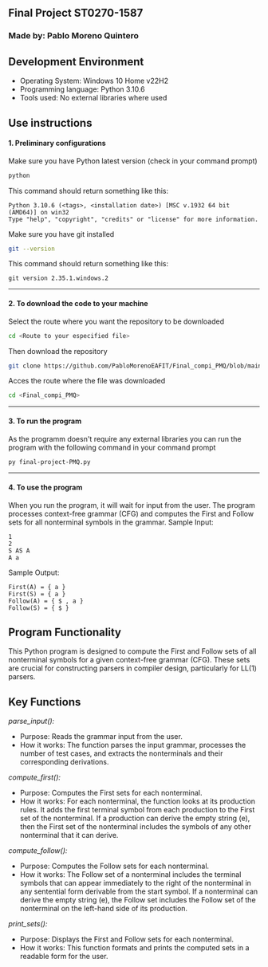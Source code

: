 ## Final Project ST0270-1587
### Made by: Pablo Moreno Quintero

## Development Environment
- Operating System: Windows 10 Home v22H2
- Programming language: Python 3.10.6
- Tools used: No external libraries where used


## Use instructions

#### 1. Preliminary configurations
Make sure you have Python latest version (check in your command prompt)
```bash
python 
```
This command should return something like this:
```
Python 3.10.6 (<tags>, <installation date>) [MSC v.1932 64 bit (AMD64)] on win32
Type "help", "copyright", "credits" or "license" for more information.
```
Make sure you have git installed
```bash
git --version
```
This command should return something like this:
```
git version 2.35.1.windows.2
```
---
#### 2. To download the code to your machine
Select the route where you want the repository to be downloaded
```bash
cd <Route to your especified file>
```
Then download the repository
```bash
git clone https://github.com/PabloMorenoEAFIT/Final_compi_PMQ/blob/main/README.md
```
Acces the route where the file was downloaded
```bash
cd <Final_compi_PMQ>
```
---
#### 3. To run the program
As the programm doesn't require any external libraries you can run the program with  the following command in your command prompt
```bash
py final-project-PMQ.py
```
---
#### 4. To use the program
When you run the program, it will wait for input from the user. The program processes context-free grammar (CFG) and computes the First and Follow sets for all nonterminal symbols in the grammar.
Sample Input:
```
1
2
S AS A
A a
```

Sample Output:
```
First(A) = { a }
First(S) = { a }
Follow(A) = { $ , a }
Follow(S) = { $ }
```


## Program Functionality
This Python program is designed to compute the First and Follow sets of all nonterminal symbols for a given context-free grammar (CFG). These sets are crucial for constructing parsers in compiler design, particularly for LL(1) parsers.

## Key Functions
*parse_input():*
- Purpose: Reads the grammar input from the user.
- How it works: The function parses the input grammar, processes the number of test cases, and extracts the nonterminals and their corresponding derivations.

*compute_first():*
- Purpose: Computes the First sets for each nonterminal.
- How it works: For each nonterminal, the function looks at its production rules. It adds the first terminal symbol from each production to the First set of the nonterminal. If a production can derive the empty string (e), then the First set of the nonterminal includes the symbols of any other nonterminal that it can derive.

*compute_follow():*
- Purpose: Computes the Follow sets for each nonterminal.
- How it works: The Follow set of a nonterminal includes the terminal symbols that can appear immediately to the right of the nonterminal in any sentential form derivable from the start symbol. If a nonterminal can derive the empty string (e), the Follow set includes the Follow set of the nonterminal on the left-hand side of its production.

*print_sets():*
- Purpose: Displays the First and Follow sets for each nonterminal.
- How it works: This function formats and prints the computed sets in a readable form for the user.
